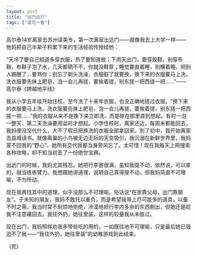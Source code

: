 ```yaml
---
layout: post
title: "出门远行"
tags: ["或可一看"]
---
```

高尔泰14岁离家去苏州读美专，第一次离家出远门——就像我去上大学一样——他妈把自己半辈子积累下来的生活经验传授给他：

“天冷了要自己知道多穿衣服，热了要知道脱；下雨天出门，要穿胶鞋，别穿布鞋，布鞋子泡了水，几天都晒不干，你就没鞋穿；睡觉要直着睡，别横着睡，把别人踢醒了，要骂你；别忘了剃头洗澡，衣服脏了就要换，换下来的衣服要马上洗，洗衣服要先抹上肥皂，泡一会儿再搓，要挨着搓，别东搓一把西搓一把……”——高尔泰《跨越地平线》

我从小学五年级开始住校，至今洗了十来年衣服，也没正确地搓过衣服。“换下来的衣服要马上洗，洗衣服要先抹上肥皂，泡一会儿再搓，要挨着搓，别东搓一把西搓一把……”我的衣服从来不是换下来立即洗，而是晾在那里直到想起。有时一泡一整天，第二天洗澡要用盆时才想起。小学住校时，离家还近，每周末都能回去，我妈便没交代什么，大不了假日把换洗的衣服全部拿回家。到了初中，我开始离家去县城读书。就像离巢的小鸟被无边无际的天空吸引，我沉溺在新鲜世界里，我妈笼不回我的“野心”，她所有交代我都当身旁风忘了。太可惜！现在我每天上网搜索各种攻略，却不知当初丢了一份绝世宝典。

出远门的时候，我妈尤其残忍。她把行李塞很满，虽知我提不动，依然说，可以拿的，就当练练臂力。我想跟她讲道理，说明自己真得提不动，但我妈简直不可理喻，不为所动。

现在我再找其中的道理，似乎没那么不可理喻。俗话说“在家靠父母，出门靠朋友”。于未知的朋友，我妈不敢托以重负，而是希望我带上尽可能多的道具，以备不时之需。我当时常不耐烦地拒绝，冷漠地把行李内多余的东西剔出，但她还是趁我不注意藏回去。我往外扔，她往里装，这样的较量我从未胜过。

现在出门，我妈照样劝我多带些吃的用的，一如既往地不可理喻，只是最后她已强迫不了我——“我往外扔，她往里装”的幼稚游戏到此结束。

（完）